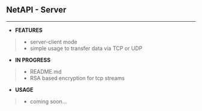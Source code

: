 ## NetAPI - Server
-----------
* **FEATURES**
> - server-client mode
> - simple usage to transfer data via TCP or UDP

* **IN PROGRESS**
> - README.md
> - RSA based encryption for tcp streams

* **USAGE**
>
> - coming soon...
>
